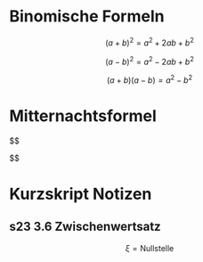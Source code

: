 # Binomische Formeln

$$
(a+b)^2 = a^2+2ab+b^2
$$

$$
(a-b)^2 = a^2 -2ab + b^2
$$

$$
(a+b)(a-b) = a^2 - b^2
$$

# Mitternachtsformel

$$

$$

# Kurzskript Notizen
## s23 3.6 Zwischenwertsatz
$$
\xi = \text{Nullstelle}
$$
